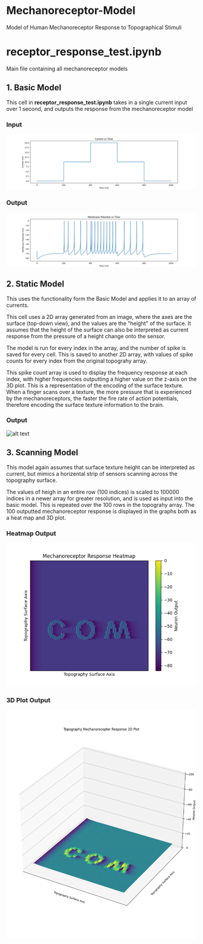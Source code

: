 # Mechanoreceptor-Model
Model of Human Mechanoreceptor Response to Topographical Stimuli

# receptor_response_test.ipynb
Main file containing all mechanoreceptor models

## 1. Basic Model
This cell in **receptor_response_test.ipynb** takes in a single current input over 1 second, and
outputs the response from the mechanoreceptor model

### Input
![alt text](Output_Data/Basic_Model_Current_Input.png)

### Output
![alt text](Output_Data/Basic_Model_Output.png)

## 2. Static Model
This uses the functionality form the Basic Model and applies it to an array of currents.

This cell uses a 2D array generated from an image, where the axes are the surface (top-down view),
and the values are the "height" of the surface. It assumes that the height of the surface can also
be interpreted as current response from the pressure of a height change onto the sensor.

The model is run for every index in the array, and the number of spike is saved for every cell.
This is saved to another 2D array, with values of  spike counts for every index from the original
topograhy array.

This spike count array is used to display the frequency response at each index, with higher
frequencies outputting a higher value on the z-axis on the 3D plot. This is a representation of the
encoding of the surface texture. When a finger scans over a texture, the more pressure that is
experienced by the mechanoreceptors, the faster the fire rate of action potentials, therefore
encoding the surface texture information to the brain.

### Output
![alt text](Output_Data/Static_Model_Output.pngimage-2.png)

## 3. Scanning Model
This model again assumes that surface texture height can be interpreted as current, but mimics a
horizental strip of sensors scanning across the topography surface.

The values of heigh in an entire row (100 indices) is scaled to 100000 indices in a newer array for
greater resolution, and is used as input into the basic model. This is repeated over the 100 rows in
the topograhy array. The 100 outputted mechanoreceptor response is displayed in the graphs both as a
heat map and 3D plot.

### Heatmap Output
![alt text](Output_Data/Scanning_Model_Heatmap.png)

### 3D Plot Output
![alt text](Output_Data/Scanning_Model_3D_Plot.png)